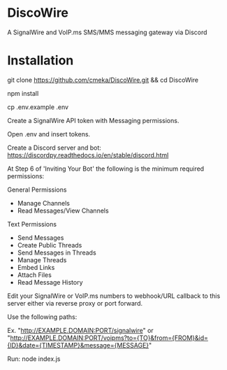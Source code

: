 # DiscoWire
A SignalWire and VoIP.ms SMS/MMS messaging gateway via Discord

# Installation
git clone https://github.com/cmeka/DiscoWire.git && cd DiscoWire

npm install

cp .env.example .env

Create a SignalWire API token with Messaging permissions.

Open .env and insert tokens.

Create a Discord server and bot:
https://discordpy.readthedocs.io/en/stable/discord.html

At Step 6 of 'Inviting Your Bot' the following is the minimum required permissions:

General Permissions
- Manage Channels
- Read Messages/View Channels

Text Permissions
- Send Messages
- Create Public Threads
- Send Messages in Threads
- Manage Threads
- Embed Links
- Attach Files
- Read Message History

Edit your SignalWire or VoIP.ms numbers to webhook/URL callback to this server either via reverse proxy or port forward.

Use the following paths:

Ex. "http://EXAMPLE.DOMAIN:PORT/signalwire" or "http://EXAMPLE.DOMAIN:PORT/voipms?to={TO}&from={FROM}&id={ID}&date={TIMESTAMP}&message={MESSAGE}"

Run: node index.js